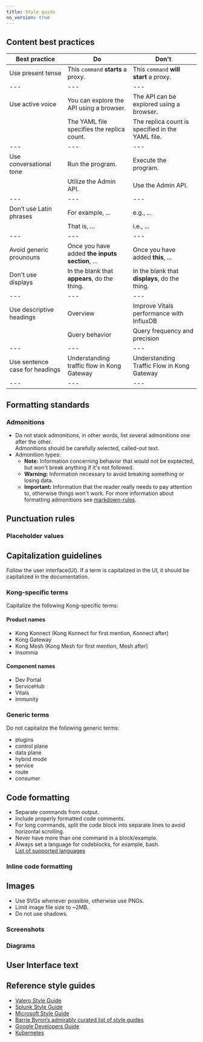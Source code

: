 ```yaml
---
title: Style guide
no_version: true
---
```


## Content best practices

|Best practice                      |Do                                             |Don't                                              |
|---                                |---                                            |---                                                |  
|Use present tense                  |This `command` **starts** a proxy.             |This `command` **will start** a proxy.             |
|---                                |---                                            |---                                                |
|Use active voice                   |You can explore the API using a browser.       |The API can be explored using a browser.           |
|                                   |The YAML file specifies the replica count.     |The replica count is specified in the YAML file.   |
|---                                |---                                            |---                                                |
|Use conversational tone            |Run the program.                               |Execute the program.                               |
|                                   |Utilize the Admin API.                         |Use the Admin API.                                 |
|---                                |---                                            |---                                                |
|Don’t use Latin phrases            |For example, ...                               |e.g., ...                                          |
|                                   |That is, ...                                   |i.e., ...                                          |
|---                                |---                                            |---                                                |
|Avoid generic prounouns            |Once you have added **the inputs section**, ...|Once you have added **this**, ...                  |
|Don't use displays                 |In the blank that **appears**, do the thing.   |In the blank that **displays**, do the thing.      |
|---                                |---                                            |---                                                |
|Use descriptive headings           |Overview                                       |Improve Vitals performance with InfluxDB           |
|                                   |Query behavior                                 |Query frequency and precision                      |
|---                                |---                                            |---                                                |
|Use sentence case for headings     |Understanding traffic flow in Kong Gateway     |Understanding Traffic Flow in Kong Gateway         |
|---                                |---                                            |---                                                |


## Formatting standards

### Admonitions

- Do not stack admonitions, in other words, list several admonitions one after the other.<br/>
  Admonitions should be carefully selected, called-out text.
- Admonition types:
  - **Note:** Information concerning behavior that would not be exptected, but won't break anything if it's not followed.
  - **Warning:** Information necessary to avoid breaking something or losing data.
  - **Important:** Information that the reader really needs to pay attention to, otherwise things won't work.
For more information about formatting admonitions see [markdown-rules](/markdown-rules/#callouts).

## Punctuation rules

### Placeholder values

## Capitalization guidelines

Follow the user interface(UI). If a term is capitalized in the UI, it should be capitalized in the documentation.

### Kong-specific terms

Capitalize the following Kong-specific terms:

#### Product names
- Kong Konnect (Kong Konnect for first mention, Konnect after)
- Kong Gateway 
- Kong Mesh (Kong Mesh for first mention, Mesh after)
- Insomnia

#### Component names
- Dev Portal
- ServiceHub
- Vitals
- Immunity

### Generic terms

Do not capitalize the following generic terms:
- plugins
- control plane
- data plane
- hybrid mode
- service
- route
- consumer

## Code formatting

- Separate commands from output.
- Include properly formatted code comments.
- For long commands, split the code block into separate lines to avoid horizontal scrolling.
- Never have more than one command in a block/example.
- Always set a language for codeblocks, for example, bash.<br/>
  [List of supported languages](https://github.com/rouge-ruby/rouge/wiki/List-of-supported-languages-and-lexers)

### Inline code formatting

## Images

- Use SVGs whenever possible, otherwise use PNGs.
- Limit image file size to ~2MB.
- Do not use shadows.

### Screenshots

### Diagrams

## User Interface text

## Reference style guides

- [Valero Style Guide](https://velero.io/docs/v1.5/style-guide/#inline-code-formatting)
- [Splunk Style Guide](https://docs.splunk.com/Documentation/StyleGuide/current/StyleGuide/Howtouse)
- [Microsoft Style Guide](https://docs.microsoft.com/en-us/style-guide/welcome/)
- [Barrie Byron’s admirably curated list of style guides](https://docs.google.com/document/d/1wAVt65UpgBJ4e_tzPCVnPHwOqYYtENuRkojDSq-7nK0/edit)
- [Google Developers Guide](https://developers.google.com/style)
- [Kubernetes](https://kubernetes.io/docs/contribute/style/style-guide/)

